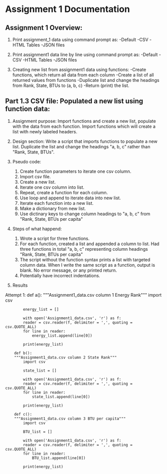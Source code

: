 Assignment 1 Documentation
==========================


Assignment 1 Overview: 
----------------------

1. Print assignment_1 data using command prompt as:
	-Default
	-CSV
	-HTML Tables
	-JSON files

2. Print assignment1 data line by line using command prompt as:
	-Default
	-CSV
	-HTML Tables
	-JSON files

3. Creating new list from assignment1 data using functions: 
	-Create functions, which return all data from each column
	-Create a list of all returned values from functions
	-Duplicate list and change the headings from Rank, State, BTUs to (a, b, c)
	-Return (print) the list.



Part 1.3 CSV file: Populated a new list using function data:  
------------------------------------------------------------

1. Assignment purpose: 
	Import functions and create a new list, populate with the data from each function.
	Import functions which will create a list with newly labeled headers.

2. Design section:
Write a script that imports functions to populate a new list. Duplicate the list and change the headings "a, b, c" rather than "Rank, State, BTUs". 

3. Pseudo code: 
	1. Create function parameters to iterate one csv column.
	2. Import csv file.
	3. Create a new list.
	4. Iterate one csv column into list.
	5. Repeat, create a function for each column. 
	6. Use loop and append to iterate data into new list.
	8. Iterate each function into a new list. 
	9. Make a dictionary from new list.
	10. Use dictinary keys to change column headings to "a, b, c" from "Rank, State, BTUs per capita"

4. Steps of what happend:
	1. Wrote a script for three functions.
	2. For each function, created a list and appended a column to list. Had three functions in total "a, b, c" representing column headings "Rank, State, BTUs per capita"
	3. The script without the function syntax prints a list with targeted column data. When I write the same script as a function, output is blank. No error message, or any printed return. 
	4. Potentially have incorrect indentations.


5. Results

Attempt 1:
		def a():
			"""Assignment1_data.csv column 1 Energy Rank"""
   		 	import csv

   			energy_list = []

   			with open('Assignment1_data.csv', 'r') as f:
   			reader = csv.reader(f, delimiter = ',', quoting = csv.QUOTE_ALL)
   			for line in reader:
   				energy_list.append(line[0])

   			print(energy_list) 

   		def b():
   		"""Assignment1_data.csv column 2 State Rank"""
   		 	import csv

   			state_list = []

   			with open('Assignment1_data.csv', 'r') as f:
   			reader = csv.reader(f, delimiter = ',', quoting = csv.QUOTE_ALL)
   			for line in reader:
   				state_list.append(line[0])

   			print(energy_list) 

   		def c():
   		"""Assignment1_data.csv column 3 BTU per capita"""
   		 	import csv

   			BTU_list = []

   			with open('Assignment1_data.csv', 'r') as f:
   			reader = csv.reader(f, delimiter = ',', quoting = csv.QUOTE_ALL)
   			for line in reader:
   				BTU_list.append(line[0])

   			print(energy_list) 